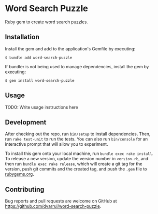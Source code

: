 # Word Search Puzzle

Ruby gem to create word search puzzles.

## Installation

Install the gem and add to the application's Gemfile by executing:

    $ bundle add word-search-puzzle

If bundler is not being used to manage dependencies, install the gem by executing:

    $ gem install word-search-puzzle

## Usage

TODO: Write usage instructions here

## Development

After checking out the repo, run `bin/setup` to install dependencies. Then, run `rake test-unit` to run the tests. You can also run `bin/console` for an interactive prompt that will allow you to experiment.

To install this gem onto your local machine, run `bundle exec rake install`. To release a new version, update the version number in `version.rb`, and then run `bundle exec rake release`, which will create a git tag for the version, push git commits and the created tag, and push the `.gem` file to [rubygems.org](https://rubygems.org).

## Contributing

Bug reports and pull requests are welcome on GitHub at https://github.com/dvarrui/word-search-puzzle.

